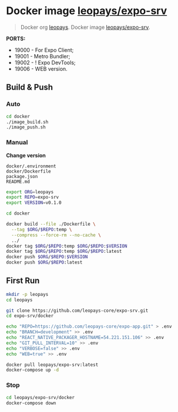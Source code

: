 # Docker image [leopays/expo-srv]
> Docker org [leopays].
> Docker image [leopays/expo-srv].

**PORTS:**
  - 19000 - For Expo Client;
  - 19001 - Metro Bundler;
  - 19002 - ! Expo DevTools;
  - 19006 - WEB version.


## Build & Push

### Auto
```bash
cd docker
./image_build.sh
./image_push.sh
```


### Manual

**Change version**
```
docker/.environment
docker/Dockerfile
package.json
README.md
```

```bash
export ORG=leopays
export REPO=expo-srv
export VERSION=v0.1.0

cd docker

docker build --file ./Dockerfile \
  --tag $ORG/$REPO:temp \
  --compress --force-rm --no-cache \
  ../
docker tag $ORG/$REPO:temp $ORG/$REPO:$VERSION
docker tag $ORG/$REPO:temp $ORG/$REPO:latest
docker push $ORG/$REPO:$VERSION
docker push $ORG/$REPO:latest
```


## First Run
```bash
mkdir -p leopays
cd leopays

git clone https://github.com/leopays-core/expo-srv.git
cd expo-srv/docker

echo "REPO=https://github.com/leopays-core/expo-app.git" > .env
echo "BRANCH=development" >> .env
echo "REACT_NATIVE_PACKAGER_HOSTNAME=54.221.151.106" >> .env
echo "GIT_PULL_INTERVAL=10" >> .env
echo "VERBOSE=false" >> .env
echo "WEB=true" >> .env

docker pull leopays/expo-srv:latest
docker-compose up -d
```


### Stop
```bash
cd leopays/expo-srv/docker
docker-compose down
```


[leopays]: https://hub.docker.com/u/leopays "leopays"
[leopays/expo-srv]: https://hub.docker.com/r/leopays/expo-srv "leopays/expo-srv"
